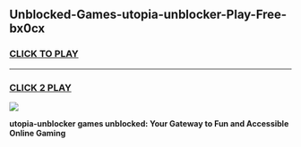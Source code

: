 
## Unblocked-Games-utopia-unblocker-Play-Free-bx0cx
<h3>
<a href="https://premium76.site?title=utopia-unblocker&ref=23A">CLICK TO PLAY</a></h3>
<hr>

<h3>
<a href="https://premium76.site?title=utopia-unblocker&ref=23A">CLICK 2 PLAY</a>
  
</h3>

<a href="https://premium76.site?title=utopia-unblocker&ref=23A"><img src="https://clearcache.store/games.png"></a>


**utopia-unblocker games unblocked: Your Gateway to Fun and Accessible Online Gaming**
